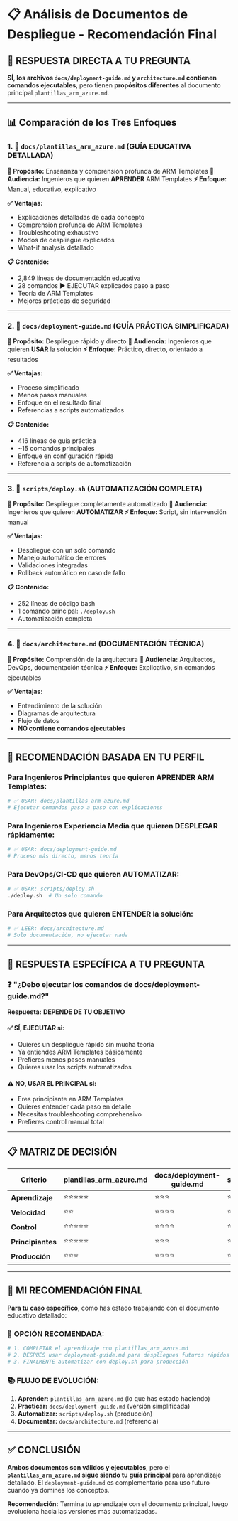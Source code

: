 # 📋 Análisis de Documentos de Despliegue - Recomendación Final

## 🎯 RESPUESTA DIRECTA A TU PREGUNTA

**SÍ, los archivos `docs/deployment-guide.md` y `architecture.md` contienen comandos ejecutables**, pero tienen **propósitos diferentes** al documento principal `plantillas_arm_azure.md`.

---

## 📊 Comparación de los Tres Enfoques

### 1. 📘 `docs/plantillas_arm_azure.md` (GUÍA EDUCATIVA DETALLADA)
**🎯 Propósito:** Enseñanza y comprensión profunda de ARM Templates
**👥 Audiencia:** Ingenieros que quieren **APRENDER** ARM Templates
**⚡ Enfoque:** Manual, educativo, explicativo

**✅ Ventajas:**
- Explicaciones detalladas de cada concepto
- Comprensión profunda de ARM Templates
- Troubleshooting exhaustivo
- Modos de despliegue explicados
- What-if analysis detallado

**📋 Contenido:**
- 2,849 líneas de documentación educativa
- 28 comandos ▶️ EJECUTAR explicados paso a paso
- Teoría de ARM Templates
- Mejores prácticas de seguridad

---

### 2. 📗 `docs/deployment-guide.md` (GUÍA PRÁCTICA SIMPLIFICADA)
**🎯 Propósito:** Despliegue rápido y directo
**👥 Audiencia:** Ingenieros que quieren **USAR** la solución
**⚡ Enfoque:** Práctico, directo, orientado a resultados

**✅ Ventajas:**
- Proceso simplificado
- Menos pasos manuales
- Enfoque en el resultado final
- Referencias a scripts automatizados

**📋 Contenido:**
- 416 líneas de guía práctica
- ~15 comandos principales
- Enfoque en configuración rápida
- Referencia a scripts de automatización

---

### 3. 📙 `scripts/deploy.sh` (AUTOMATIZACIÓN COMPLETA)
**🎯 Propósito:** Despliegue completamente automatizado
**👥 Audiencia:** Ingenieros que quieren **AUTOMATIZAR**
**⚡ Enfoque:** Script, sin intervención manual

**✅ Ventajas:**
- Despliegue con un solo comando
- Manejo automático de errores
- Validaciones integradas
- Rollback automático en caso de fallo

**📋 Contenido:**
- 252 líneas de código bash
- 1 comando principal: `./deploy.sh`
- Automatización completa

---

### 4. 📕 `docs/architecture.md` (DOCUMENTACIÓN TÉCNICA)
**🎯 Propósito:** Comprensión de la arquitectura
**👥 Audiencia:** Arquitectos, DevOps, documentación técnica
**⚡ Enfoque:** Explicativo, sin comandos ejecutables

**✅ Ventajas:**
- Entendimiento de la solución
- Diagramas de arquitectura
- Flujo de datos
- **NO contiene comandos ejecutables**

---

## 🚀 RECOMENDACIÓN BASADA EN TU PERFIL

### Para **Ingenieros Principiantes que quieren APRENDER** ARM Templates:
```bash
# ✅ USAR: docs/plantillas_arm_azure.md
# Ejecutar comandos paso a paso con explicaciones
```

### Para **Ingenieros Experiencia Media que quieren DESPLEGAR rápidamente**:
```bash
# ✅ USAR: docs/deployment-guide.md
# Proceso más directo, menos teoría
```

### Para **DevOps/CI-CD que quieren AUTOMATIZAR**:
```bash
# ✅ USAR: scripts/deploy.sh
./deploy.sh  # Un solo comando
```

### Para **Arquitectos que quieren ENTENDER** la solución:
```bash
# ✅ LEER: docs/architecture.md
# Solo documentación, no ejecutar nada
```

---

## 🎯 RESPUESTA ESPECÍFICA A TU PREGUNTA

### ❓ "¿Debo ejecutar los comandos de docs/deployment-guide.md?"

**Respuesta:** **DEPENDE DE TU OBJETIVO**

#### ✅ **SÍ, EJECUTAR** si:
- Quieres un despliegue rápido sin mucha teoría
- Ya entiendes ARM Templates básicamente
- Prefieres menos pasos manuales
- Quieres usar los scripts automatizados

#### ⚠️ **NO, USAR EL PRINCIPAL** si:
- Eres principiante en ARM Templates
- Quieres entender cada paso en detalle
- Necesitas troubleshooting comprehensivo
- Prefieres control manual total

---

## 📋 MATRIZ DE DECISIÓN

| Criterio | plantillas_arm_azure.md | docs/deployment-guide.md | scripts/deploy.sh |
|----------|-------------------------|-------------------------|--------------------|
| **Aprendizaje** | ⭐⭐⭐⭐⭐ | ⭐⭐⭐ | ⭐ |
| **Velocidad** | ⭐⭐ | ⭐⭐⭐⭐ | ⭐⭐⭐⭐⭐ |
| **Control** | ⭐⭐⭐⭐⭐ | ⭐⭐⭐⭐ | ⭐⭐ |
| **Principiantes** | ⭐⭐⭐⭐⭐ | ⭐⭐⭐ | ⭐⭐ |
| **Producción** | ⭐⭐⭐ | ⭐⭐⭐⭐ | ⭐⭐⭐⭐⭐ |

---

## 🎯 MI RECOMENDACIÓN FINAL

**Para tu caso específico**, como has estado trabajando con el documento educativo detallado:

### 🥇 **OPCIÓN RECOMENDADA:**
```bash
# 1. COMPLETAR el aprendizaje con plantillas_arm_azure.md
# 2. DESPUÉS usar deployment-guide.md para despliegues futuros rápidos
# 3. FINALMENTE automatizar con deploy.sh para producción
```

### 📚 **FLUJO DE EVOLUCIÓN:**
1. **Aprender:** `plantillas_arm_azure.md` (lo que has estado haciendo)
2. **Practicar:** `docs/deployment-guide.md` (versión simplificada)
3. **Automatizar:** `scripts/deploy.sh` (producción)
4. **Documentar:** `docs/architecture.md` (referencia)

---

## ✅ CONCLUSIÓN

**Ambos documentos son válidos y ejecutables**, pero el **`plantillas_arm_azure.md` sigue siendo tu guía principal** para aprendizaje detallado. El `deployment-guide.md` es complementario para uso futuro cuando ya domines los conceptos.

**Recomendación:** Termina tu aprendizaje con el documento principal, luego evoluciona hacia las versiones más automatizadas.
